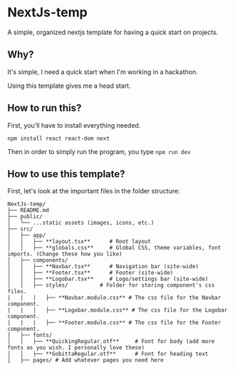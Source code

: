 # NextJs-temp
A simple, organized nextjs template for having a quick start on projects. 

## Why?
It's simple, I need a quick start when I'm working in a hackathon. 

Using this template gives me a head start. 

## How to run this?
First, you'll have to install everything needed. 

```npm install react react-dom next```

Then in order to simply run the program, you type 
```npm run dev```

## How to use this template?

First, let's look at the important files in the folder structure:

```
NextJs-temp/
├── README.md
├── public/
│   └── ...static assets (images, icons, etc.)
├── src/
│   ├── app/
│   │   ├── **layout.tsx**      # Root layout 
│   │   ├── **globals.css**     # Global CSS, theme variables, font imports. (Change these how you like)
│   ├── components/
│   │   ├── **Navbar.tsx**      # Navigation bar (site-wide)
│   │   ├── **Footer.tsx**      # Footer (site-wide)
│   │   ├── **Logobar.tsx**     # Logo/settings bar (site-wide)
│   │   ├── styles/          # Folder for storing component's css files.  
|   |   |   ├── **Navbar.module.css** # The css file for the Navbar component. 
|   |   |   ├── **Logobar.module.css** # The css file for the Logobar component. 
|   |   |   ├── **Footer.module.css** # The css file for the Footer component. 
│   ├── fonts/
│   │   ├── **QuickingRegular.otf**     # Font for body (add more fonts as you wish. I personally love these)
│   │   ├── **GobittaRegular.otf**      # Font for heading text 
│   ├── pages/ # Add whatever pages you need here
```